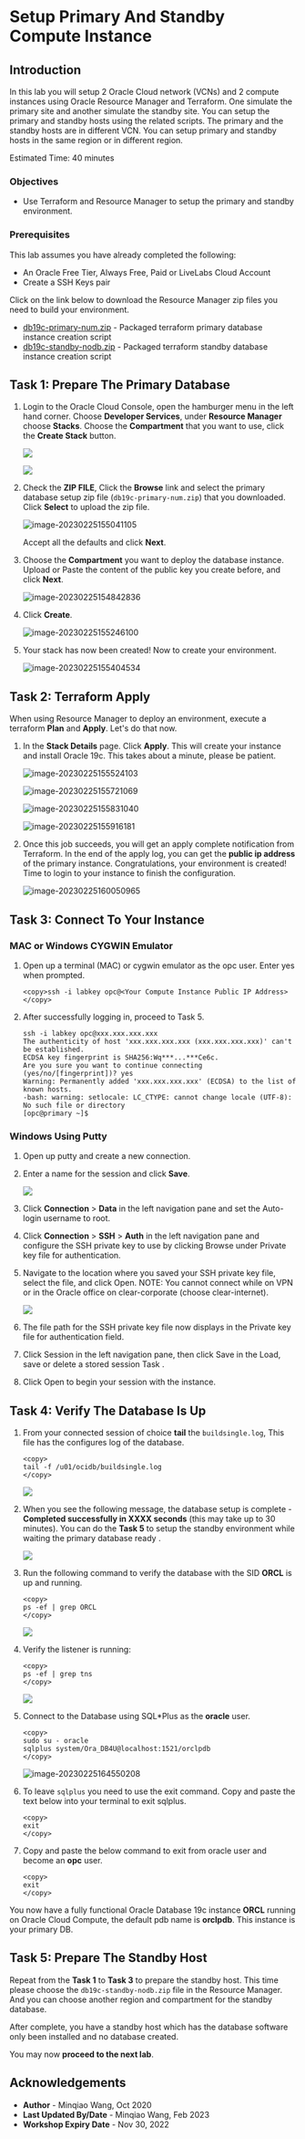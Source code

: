 # Setup Primary And Standby Compute Instance

## Introduction

In this lab you will setup 2 Oracle Cloud network (VCNs) and 2 compute instances using Oracle Resource Manager and Terraform. One simulate the primary site and another simulate the standby site. You can setup the primary and standby hosts using the related scripts. The primary and the standby hosts are in different VCN. You can setup primary and standby hosts in the same region or in different region.

Estimated Time: 40 minutes

### Objectives

- Use Terraform and Resource Manager to setup the primary and standby environment.

### Prerequisites

This lab assumes you have already completed the following:
- An Oracle Free Tier, Always Free, Paid or LiveLabs Cloud Account
- Create a SSH Keys pair

Click on the link below to download the Resource Manager zip files you need to build your environment.

- [db19c-primary-num.zip](https://objectstorage.us-ashburn-1.oraclecloud.com/p/VEKec7t0mGwBkJX92Jn0nMptuXIlEpJ5XJA-A6C9PymRgY2LhKbjWqHeB5rVBbaV/n/c4u04/b/livelabsfiles/o/data-management-library-files/db19c-primary-num.zip) - Packaged terraform primary database instance creation script
- [db19c-standby-nodb.zip](https://objectstorage.us-ashburn-1.oraclecloud.com/p/VEKec7t0mGwBkJX92Jn0nMptuXIlEpJ5XJA-A6C9PymRgY2LhKbjWqHeB5rVBbaV/n/c4u04/b/livelabsfiles/o/data-management-library-files/db19c-standby-nodb.zip) - Packaged terraform standby database instance creation script



## **Task 1:** Prepare The Primary Database

1. Login to the Oracle Cloud Console, open the hamburger menu in the left hand corner. Choose **Developer Services**, under **Resource Manager** choose **Stacks**. Choose the **Compartment** that you want to use, click the  **Create Stack** button. 

    ![](images/image-resourcemanager.png " ")
    
    
    
    ![](./images/step1.3-createstackpage.png " ")
    
2. Check the **ZIP FILE**, Click the **Browse** link and select the primary database setup zip file (`db19c-primary-num.zip`) that you downloaded. Click **Select** to upload the zip file.

    ![image-20230225155041105](images/image-20230225155041105.png)

    Accept all the defaults and click **Next**.


3. Choose the **Compartment** you want to deploy the database instance. Upload or Paste the content of the public key you create before,  and click **Next**. 

    ![image-20230225154842836](images/image-20230225154842836.png)

    

4. Click **Create**.

    ![image-20230225155246100](images/image-20230225155246100.png)

5. Your stack has now been created!  Now to create your environment. 

    ![image-20230225155404534](images/image-20230225155404534.png)



## Task 2: Terraform Apply

When using Resource Manager to deploy an environment, execute a terraform **Plan** and **Apply**. Let's do that now.

1.  In the **Stack Details** page.  Click **Apply**. This will create your instance and install Oracle 19c. This takes about a minute, please be patient.

    ![image-20230225155524103](images/image-20230225155524103.png)
    
    ![image-20230225155721069](images/image-20230225155721069.png)
    
    ![image-20230225155831040](images/image-20230225155831040.png)
    
    ![image-20230225155916181](images/image-20230225155916181.png)

2.  Once this job succeeds, you will get an apply complete notification from Terraform.  In the end of the apply log,  you can get the **public ip address** of the primary instance. Congratulations, your environment is created! Time to login to your instance to finish the configuration.

    ![image-20230225160050965](images/image-20230225160050965.png)


## **Task 3:** Connect To Your Instance

### MAC or Windows CYGWIN Emulator

1.  Open up a terminal (MAC) or cygwin emulator as the opc user.  Enter yes when prompted.

    ````
    <copy>ssh -i labkey opc@<Your Compute Instance Public IP Address></copy>
    ````

2. After successfully logging in, proceed to Task 5.

    ```
    ssh -i labkey opc@xxx.xxx.xxx.xxx
    The authenticity of host 'xxx.xxx.xxx.xxx (xxx.xxx.xxx.xxx)' can't be established.
    ECDSA key fingerprint is SHA256:Wq***...***Ce6c.
    Are you sure you want to continue connecting (yes/no/[fingerprint])? yes
    Warning: Permanently added 'xxx.xxx.xxx.xxx' (ECDSA) to the list of known hosts.
    -bash: warning: setlocale: LC_CTYPE: cannot change locale (UTF-8): No such file or directory
    [opc@primary ~]$ 
    ```

    

### Windows Using Putty

1.  Open up putty and create a new connection.

2.  Enter a name for the session and click **Save**.

    ![](./images/putty-setup.png " ")

3.  Click **Connection** > **Data** in the left navigation pane and set the Auto-login username to root.

4.  Click **Connection** > **SSH** > **Auth** in the left navigation pane and configure the SSH private key to use by clicking Browse under Private key file for authentication.

5.  Navigate to the location where you saved your SSH private key file, select the file, and click Open.  NOTE:  You cannot connect while on VPN or in the Oracle office on clear-corporate (choose clear-internet).

    ![](./images/putty-auth.png " ")

6.  The file path for the SSH private key file now displays in the Private key file for authentication field.

7.  Click Session in the left navigation pane, then click Save in the Load, save or delete a stored session Task .

8.  Click Open to begin your session with the instance.


## **Task 4:** Verify The Database Is Up

1.  From your connected session of choice **tail** the `buildsingle.log`, This file has the configures log of the database.

    ````
    <copy>
    tail -f /u01/ocidb/buildsingle.log
    </copy>
    ````
    ![](./images/tailOfBuildDBInstanceLog.png " ")

2.  When you see the following message, the database setup is complete - **Completed successfully in XXXX seconds** (this may take up to 30 minutes). You can do the **Task 5** to setup the standby environment while waiting the primary database ready .

    ![](./images/tailOfBuildDBInstanceLog_finished.png " ")

3.  Run the following command to verify the database with the SID **ORCL** is up and running.

    ````
    <copy>
    ps -ef | grep ORCL
    </copy>
    ````

    ![](./images/pseforcl.png " ")

4. Verify the listener is running:

    ````
    <copy>
    ps -ef | grep tns
    </copy>
    ````

    ![](./images/pseftns.png " ")

5.  Connect to the Database using SQL*Plus as the **oracle** user.

    ````
    <copy>
    sudo su - oracle
    sqlplus system/Ora_DB4U@localhost:1521/orclpdb
    </copy>
    ````
    

    ![image-20230225164550208](images/image-20230225164550208.png)
    
6.  To leave `sqlplus` you need to use the exit command. Copy and paste the text below into your terminal to exit sqlplus.

    ````
    <copy>
    exit
    </copy>
    ````

7.  Copy and paste the below command to exit from oracle user and become an **opc** user.

    ````
    <copy>
    exit
    </copy>
    ````

You now have a fully functional Oracle Database 19c instance **ORCL** running on Oracle Cloud Compute, the default pdb name is **orclpdb**. This instance is your primary DB.

## **Task 5:** Prepare The Standby Host

Repeat from the **Task 1** to **Task 3** to prepare the standby host. This time please choose the `db19c-standby-nodb.zip` file in the Resource Manager. And you can choose another region and compartment for the standby database.

After complete, you have a standby host which has the database software only been installed and no database created.

You may now **proceed to the next lab**.

## Acknowledgements
* **Author** - Minqiao Wang, Oct 2020
* **Last Updated By/Date** - Minqiao Wang, Feb 2023
* **Workshop Expiry Date** - Nov 30, 2022



